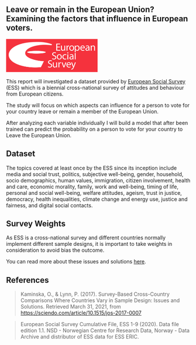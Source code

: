 ## Leave or remain in the European Union? Examining the factors that influence in European voters.

<img src="https://github.com/pessini/european-voters/blob/main/img/ESS-logo.png" alt="European Social Survey" width="250"/><br>

This report will investigated a dataset provided by [European Social Survey](https://www.europeansocialsurvey.org/) (ESS) which is a biennial cross-national survey of attitudes and behaviour from European citizens. 

The study will focus on which aspects can influence for a person to vote for your country leave or remain a member of the European Union. 

After analyzing each variable individually I will build a model that after been trained can predict the probability on a person to vote for your country to Leave the European Union.

## Dataset

The topics covered at least once by the ESS since its inception include media and social trust, politics, subjective well-being, gender, household, socio demographics, human values, immigration, citizen involvement, health and care, economic morality, family, work and well-being, timing of life, personal and social well-being, welfare attitudes, ageism, trust in justice, democracy, health inequalities, climate change and energy use, justice and fairness, and digital social contacts.



## Survey Weights

As ESS is a cross-national survey and different countries normally implement different sample designs, it is important to take weights in consideration to avoid bias the outcome.

You can read more about these issues and solutions [here](https://sciendo.com/article/10.1515/jos-2017-0007).

## References

> Kaminska, O., & Lynn, P. (2017). Survey-Based Cross-Country Comparisons Where Countries Vary in Sample Design: Issues and Solutions. Retrieved March 31, 2021, from https://sciendo.com/article/10.1515/jos-2017-0007

> European Social Survey Cumulative File, ESS 1-9 (2020). Data file edition 1.1. NSD - Norwegian Centre for Research Data, Norway - Data Archive and distributor of ESS data for ESS ERIC.